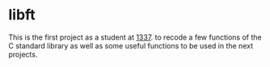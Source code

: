 # libft

This is the first project as a student at [1337](https://1337.ma). to recode a few functions of the C standard library as well as some useful functions to be used in the next projects.

